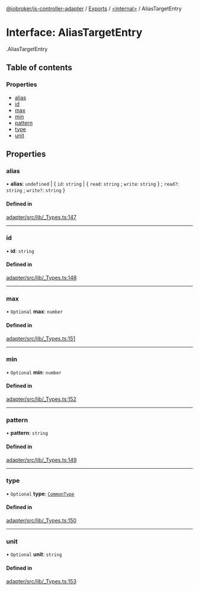 [@iobroker/js-controller-adapter](../README.md) / [Exports](../modules.md) / [<internal\>](../modules/internal_.md) / AliasTargetEntry

# Interface: AliasTargetEntry

[<internal>](../modules/internal_.md).AliasTargetEntry

## Table of contents

### Properties

- [alias](internal_.AliasTargetEntry.md#alias)
- [id](internal_.AliasTargetEntry.md#id)
- [max](internal_.AliasTargetEntry.md#max)
- [min](internal_.AliasTargetEntry.md#min)
- [pattern](internal_.AliasTargetEntry.md#pattern)
- [type](internal_.AliasTargetEntry.md#type)
- [unit](internal_.AliasTargetEntry.md#unit)

## Properties

### alias

• **alias**: `undefined` \| { `id`: `string` \| { `read`: `string` ; `write`: `string`  } ; `read?`: `string` ; `write?`: `string`  }

#### Defined in

[adapter/src/lib/_Types.ts:147](https://github.com/ioBroker/ioBroker.js-controller/blob/af5992c0/packages/adapter/src/lib/_Types.ts#L147)

___

### id

• **id**: `string`

#### Defined in

[adapter/src/lib/_Types.ts:148](https://github.com/ioBroker/ioBroker.js-controller/blob/af5992c0/packages/adapter/src/lib/_Types.ts#L148)

___

### max

• `Optional` **max**: `number`

#### Defined in

[adapter/src/lib/_Types.ts:151](https://github.com/ioBroker/ioBroker.js-controller/blob/af5992c0/packages/adapter/src/lib/_Types.ts#L151)

___

### min

• `Optional` **min**: `number`

#### Defined in

[adapter/src/lib/_Types.ts:152](https://github.com/ioBroker/ioBroker.js-controller/blob/af5992c0/packages/adapter/src/lib/_Types.ts#L152)

___

### pattern

• **pattern**: `string`

#### Defined in

[adapter/src/lib/_Types.ts:149](https://github.com/ioBroker/ioBroker.js-controller/blob/af5992c0/packages/adapter/src/lib/_Types.ts#L149)

___

### type

• `Optional` **type**: [`CommonType`](../modules/internal_.md#commontype)

#### Defined in

[adapter/src/lib/_Types.ts:150](https://github.com/ioBroker/ioBroker.js-controller/blob/af5992c0/packages/adapter/src/lib/_Types.ts#L150)

___

### unit

• `Optional` **unit**: `string`

#### Defined in

[adapter/src/lib/_Types.ts:153](https://github.com/ioBroker/ioBroker.js-controller/blob/af5992c0/packages/adapter/src/lib/_Types.ts#L153)
